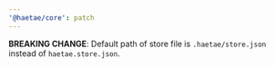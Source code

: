 ```yaml
---
'@haetae/core': patch
---
```


**BREAKING CHANGE**: Default path of store file is `.haetae/store.json` instead of `haetae.store.json`.
